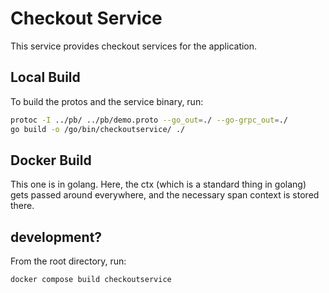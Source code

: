 # Checkout Service

This service provides checkout services for the application.

## Local Build

To build the protos and the service binary, run:

```sh
protoc -I ../pb/ ../pb/demo.proto --go_out=./ --go-grpc_out=./
go build -o /go/bin/checkoutservice/ ./
```

## Docker Build

This one is in golang. Here, the ctx (which is a standard thing in golang) gets passed around everywhere, and the necessary span context is stored there.

## development?

From the root directory, run:

```sh
docker compose build checkoutservice
```
